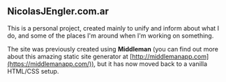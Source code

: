 NicolasJEngler.com.ar
-------------------

This is a personal project, created mainly to unify and inform about what I do, and some of the places I'm around when I'm working on something.

The site was previously created using **Middleman** (you can find out more about this amazing static site generator at [http://middlemanapp.com](https://middlemanapp.com/)), but it has now moved back to a vanilla HTML/CSS setup.
